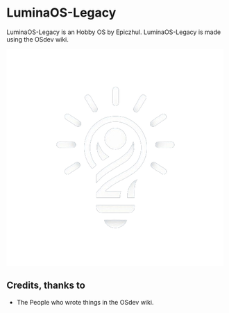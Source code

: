 
# LuminaOS-Legacy
LuminaOS-Legacy is an Hobby OS by Epiczhul. LuminaOS-Legacy is made using the OSdev wiki.




![Logo](https://github.com/Epiczhul/LuminaOS-Legacy/blob/main/images/icon-500x500.png?raw=true)


## Credits, thanks to
- The People who wrote things in the OSdev wiki.

